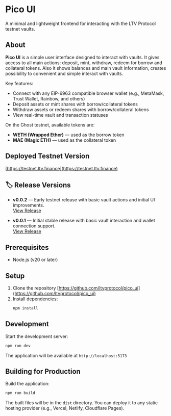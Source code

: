 # Pico UI

A minimal and lightweight frontend for interacting with the LTV Protocol testnet vaults.

## About

**Pico UI** is a simple user interface designed to interact with vaults. It gives access to all main actions: deposit, mint, withdraw, redeem for borrow and collateral tokens. Also it shows balances and main vault information, creates possibility to convenient and simple interact with vaults.

Key features:

- Connect with any EIP-6963 compatible browser wallet (e.g., MetaMask, Trust Wallet, Rainbow, and others)
- Deposit assets or mint shares with borrow/collateral tokens
- Withdraw assets or redeem shares with borrow/collateral tokens
- View real-time vault and transaction statuses

On the Ghost testnet, available tokens are:

- **WETH (Wrapped Ether)** — used as the borrow token
- **MAE (Magic ETH)** — used as the collateral token

## Deployed Testnet Version

[https://testnet.ltv.finance](https://testnet.ltv.finance)


## 🏷️ Release Versions

- **v0.0.2** — Early testnet release with basic vault actions and initial UI improvements.  
  [View Release](https://github.com/ltvprotocol/pico_ui/releases/tag/v0.0.2)

- **v0.0.1** — Initial stable release with basic vault interaction and wallet connection support.  
  [View Release](https://github.com/ltvprotocol/pico_ui/releases/tag/v0.0.1)

## Prerequisites

- Node.js (v20 or later)

## Setup

1. Clone the repository [https://github.com/ltvprotocol/pico_ui](https://github.com/ltvprotocol/pico_ui)
2. Install dependencies:
   ```bash
   npm install
   ```

## Development

Start the development server:
```bash
npm run dev
```

The application will be available at `http://localhost:5173`

## Building for Production

Build the application:
```bash
npm run build
```

The built files will be in the `dist` directory.
You can deploy it to any static hosting provider (e.g., Vercel, Netlify, Cloudflare Pages).
